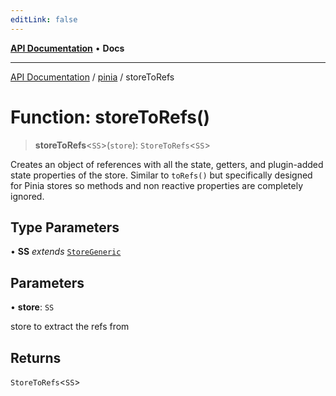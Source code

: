 ```yaml
---
editLink: false
---
```


[**API Documentation**](../../index.md) • **Docs**

***

[API Documentation](../../index.md) / [pinia](../index.md) / storeToRefs

# Function: storeToRefs()

> **storeToRefs**\<`SS`\>(`store`): `StoreToRefs`\<`SS`\>

Creates an object of references with all the state, getters, and plugin-added
state properties of the store. Similar to `toRefs()` but specifically
designed for Pinia stores so methods and non reactive properties are
completely ignored.

## Type Parameters

• **SS** *extends* [`StoreGeneric`](../type-aliases/StoreGeneric.md)

## Parameters

• **store**: `SS`

store to extract the refs from

## Returns

`StoreToRefs`\<`SS`\>

